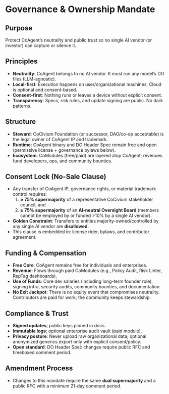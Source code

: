 ﻿# Governance & Ownership Mandate

## Purpose
Protect CoAgent’s neutrality and public trust so no single AI vendor (or investor) can capture or silence it.

## Principles
- **Neutrality**: CoAgent belongs to no AI vendor. It must run any model’s DO files (LLM-agnostic).
- **Local-first**: Execution happens on user/organizational machines. Cloud is optional and consent-based.
- **Consent-first**: Nothing runs or leaves a device without explicit consent.
- **Transparency**: Specs, risk rules, and update signing are public. No dark patterns.

## Structure
- **Steward**: CoCivium Foundation (or successor, DAO/co-op acceptable) is the legal owner of CoAgent IP and trademark.
- **Runtime**: CoAgent binary and DO Header Spec remain free and open (permissive license + governance bylaws below).
- **Ecosystem**: CoModules (free/paid) are layered atop CoAgent; revenues fund developers, ops, and community bounties.

## Consent Lock (No-Sale Clause)
- Any transfer of CoAgent IP, governance rights, or material trademark control requires:
  1) **≥ 75% supermajority** of a representative CoCivium stakeholder council, and
  2) **≥ 75% supermajority** of an **AI-neutral Oversight Board** (members cannot be employed by or funded >10% by a single AI vendor).
- **Golden Constraint**: Transfers to entities majority-owned/controlled by any single AI vendor are **disallowed**.
- This clause is embedded in: license rider, bylaws, and contributor agreement.

## Funding & Compensation
- **Free Core**: CoAgent remains free for individuals and enterprises.
- **Revenue**: Flows through paid CoModules (e.g., Policy Audit, Risk Linter, RepTag dashboards).
- **Use of Funds**: Core dev salaries (including long-term founder role), signing infra, security audits, community bounties, and documentation.
- **No Exit Jackpot**: There is no equity event that compromises neutrality. Contributors are paid for work; the community keeps stewardship.

## Compliance & Trust
- **Signed updates**; public keys pinned in docs.
- **Immutable logs**; optional enterprise audit vault (paid module).
- **Privacy posture**: Never upload raw organizational data; optional anonymized generics export only with explicit consent/policy.
- **Open standard**: DO Header Spec changes require public RFC and timeboxed comment period.

## Amendment Process
- Changes to this mandate require the same **dual supermajority** and a public RFC with a minimum 21-day comment period.
